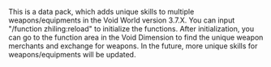 This is a data pack, which adds unique skills to multiple weapons/equipments in the Void World version 3.7.X.
You can input "/function zhiling:reload" to initialize the functions.
After initialization, you can go to the function area in the Void Dimension to find the unique weapon merchants and exchange for weapons.
In the future, more unique skills for weapons/equipments will be updated.
